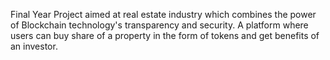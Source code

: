 Final Year Project aimed at real estate industry which combines the power of Blockchain technology's
transparency and security. A platform where users can buy share of a property in the form of tokens and
get benefits of an investor. 
